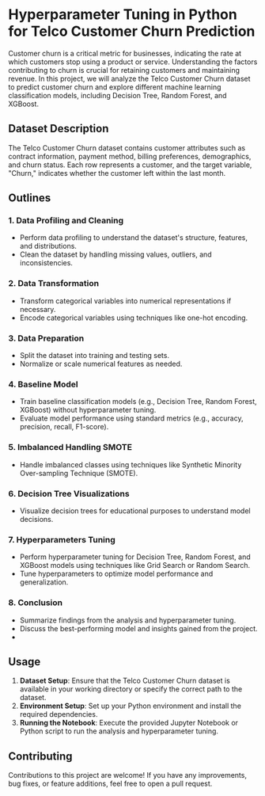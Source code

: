 # Hyperparameter Tuning in Python for Telco Customer Churn Prediction

Customer churn is a critical metric for businesses, 
indicating the rate at which customers stop using a product or service. 
Understanding the factors contributing to churn is crucial for retaining customers and maintaining revenue. 
In this project, we will analyze the Telco Customer Churn dataset to predict customer churn and explore different machine learning classification models, 
including Decision Tree, Random Forest, and XGBoost.

## Dataset Description
The Telco Customer Churn dataset contains customer attributes such as 
contract information, payment method, billing preferences, demographics, 
and churn status. Each row represents a customer, and the target variable, "Churn," indicates whether the customer left within the last month.

## Outlines
### 1. Data Profiling and Cleaning
   - Perform data profiling to understand the dataset's structure, features, and distributions.
   - Clean the dataset by handling missing values, outliers, and inconsistencies.
### 2. Data Transformation
   - Transform categorical variables into numerical representations if necessary.
   - Encode categorical variables using techniques like one-hot encoding.
### 3. Data Preparation
   - Split the dataset into training and testing sets.
   - Normalize or scale numerical features as needed.
### 4. Baseline Model
   - Train baseline classification models (e.g., Decision Tree, Random Forest, XGBoost) without hyperparameter tuning.
   - Evaluate model performance using standard metrics (e.g., accuracy, precision, recall, F1-score).
### 5. Imbalanced Handling SMOTE
   - Handle imbalanced classes using techniques like Synthetic Minority Over-sampling Technique (SMOTE).
### 6. Decision Tree Visualizations
   - Visualize decision trees for educational purposes to understand model decisions.
### 7. Hyperparameters Tuning
   - Perform hyperparameter tuning for Decision Tree, Random Forest, and XGBoost models using techniques like Grid Search or Random Search.
   - Tune hyperparameters to optimize model performance and generalization.
### 8. Conclusion
   - Summarize findings from the analysis and hyperparameter tuning.
   - Discuss the best-performing model and insights gained from the project.
   - 
## Usage
1. **Dataset Setup**: Ensure that the Telco Customer Churn dataset is available in your working directory or specify the correct path to the dataset.
2. **Environment Setup**: Set up your Python environment and install the required dependencies.
3. **Running the Notebook**: Execute the provided Jupyter Notebook or Python script to run the analysis and hyperparameter tuning.

## Contributing
Contributions to this project are welcome! If you have any improvements, bug fixes, or feature additions, feel free to open a pull request.
